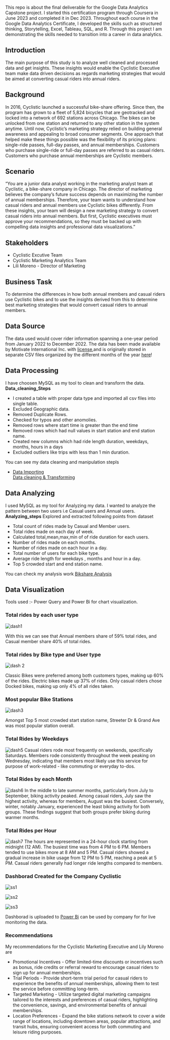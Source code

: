 This repo is about  the final deliverable for the Google Data Analytics Capstone project. I started this certification program through Coursera in June 2023 and completed it in Dec 2023. Throughout each course in the Google Data Analytics Certificate, I developed the skills such as structured thinking, Storytelling, Excel, Tableau, SQL, and R. Through this project I am demonstrating the skills needed to transition into a career in data analytics.
<h2><strong>Introduction</strong></h2>
The main purpose of this study is to analyze well cleaned and processed data and get insights. These insights would enable the Cyclistic Executive team make data driven decisions as regards marketing strategies that would be aimed at converting casual riders into annual riders.
<h2><strong>Background</strong></h2>
In 2016, Cyclistic launched a successful bike-share offering. Since then, the program has grown to a fleet of 5,824 bicycles that are geotracked and locked into a network of 692 stations across Chicago. The bikes can be unlocked from one station and returned to any other station in the system anytime. Until now, Cyclistic’s marketing strategy relied on building general awareness and appealing to broad consumer segments. One approach that helped make these things possible was the flexibility of its pricing plans: single-ride passes, full-day passes, and annual memberships. Customers who purchase single-ride or full-day passes are referred to as casual riders. Customers who purchase annual memberships are Cyclistic members.
<h2><strong>Scenario</strong></h2>
“You are a junior data analyst working in the marketing analyst team at Cyclistic, a bike-share company in Chicago. The director of marketing believes the company’s future success depends on maximizing the number of annual memberships. Therefore, your team wants to understand how casual riders and annual members use Cyclistic bikes differently. From these insights, your team will design a new marketing strategy to convert casual riders into annual members. But first, Cyclistic executives must approve your recommendations, so they must be backed up with compelling data insights and professional data visualizations.”
<h2><strong>Stakeholders</strong></h2>
<ul>
  <li>Cyclistic Excutive Team</li>
  <li>Cyclistic Marketing Analytics Team</li>
  <li>Lili Moreno - Director of Marketing</li>
</ul>
<h2><strong>Business Task</strong></h2>
To determine the differences in how both annual members and casual riders use Cyclistic bikes and to use the insights derived from this to determine best marketing strategies that would convert casual riders to annual members.
<h2><Strong>Data Source</Strong></h2>
The data used would cover rider information spanning a one-year period from January 2022 to December 2022.
The data has been made available by Motivate International Inc. with <a href="https://divvybikes.com/data-license-agreement">license</a>,and is originally stored in separate CSV files organized by the different months of the year <a href="https://divvy-tripdata.s3.amazonaws.com/index.html">here</a>!
<h2><strong> Data Processing</strong></h2>
I have choosen MySQL as my tool to clean and transform the data.
<strong>Data_cleaning_Steps</strong>
<ul>
  <li>I created a table with proper data type and imported all csv files into single table.</li>
  <li>Excluded Geographic data.</li>
  <li>Removed Duplicate Rows.</li>
  <li>Checked for typos and other anomolies.</li>
  <li>Removed rows where start time is greater than the end time</li>
  <li>Removed rows which had null values in start station and end station name.</li>
  <li>Created new columns which had ride length duration, weekdays, months, hours in a days </li>
  <li>Excluded outliers like trips with less than 1 min duration.</li>
</ul>
You can see my data cleaning and manipulation stepls
<ul>
  <li><a href="https://github.com/Kashish0612/Google-Case-Study-Cyclistic-Bikeshare-Analysis/blob/main/Data%20Importing.sql">Data Importing</a></li>
  <a href="https://github.com/Kashish0612/Google-Case-Study-Cyclistic-Bikeshare-Analysis/blob/main/Data%20cleaning%20%26%20Transforimng.sql">Data cleaning & Transforming</a>
</ul>
<h2><strong>Data Analyzing</strong></h2>
I used MySQL as my tool for Analyzing my data. I wanted to analyze the pattern between two users i.e Casual users and Annual users.
<strong>Analyzing_steps</strong>
Explored and extracted following points from dataset
<ul>
  <li>Total count of rides made by Casual and Member users.</li>
  <li>Total rides made on each day of week.</li>
  <li>Calculated total,mean,max,min of of ride duration for each users.</li>
  <li>Number of rides made on each months.</li>
  <li>Number of rides made on each hour in a day.</li>
  <li>Total number of users for each bike type. </li>
  <li>Average ride length for weekdays , months and hour in a day.</li>
  <li>Top 5 crowded start and end station name.</li>
</ul>
You can check my analysis work <a href="https://github.com/Kashish0612/Google-Case-Study-Cyclistic-Bikeshare-Analysis/blob/main/bikeshare_analysis.sql">Bikshare Analysis</a>
<h2><strong>Data Visualization</strong></h2>
Tools used :- Power Query and Power Bi for chart visualization.
<h3><strong>Total rides by each user type</strong></h3>

![dash1](https://github.com/Kashish0612/Google-Case-Study-Cyclistic-Bikeshare-Analysis/assets/134590814/6178b6c8-7ecd-4550-a254-529a2c2a7341)

With this we can see that Annual members share of 59% total rides, and Casual member share 40% of total rides.
<h3><strong>Total rides by Bike type and User type</strong></h3>

![dash 2](https://github.com/Kashish0612/Google-Case-Study-Cyclistic-Bikeshare-Analysis/assets/134590814/47f3c256-db52-448a-b5ce-457bef08f867)

Classic Bikes were preferred among both customers types, making up 60% of the rides. Electric bikes made up 37% of rides. Only casual riders chose Docked bikes, making up only 4% of all rides taken. 
<h3><strong>Most popular Bike Stations</strong></h3>

![dash3](https://github.com/Kashish0612/Google-Case-Study-Cyclistic-Bikeshare-Analysis/assets/134590814/2d15593c-b38b-40f1-b3b7-1c8b9c874e39)

Amongst Top 5 most crowded start station name, Streeter Dr & Grand Ave was most popular station overall.
<h3><strong>Total Rides by Weekdays</strong></h3>

![dash5](https://github.com/Kashish0612/Google-Case-Study-Cyclistic-Bikeshare-Analysis/assets/134590814/ef9dd63f-a81c-4b1f-a344-e2afe6f16a78)
Casual riders rode most frequently on weekends, specifically Saturdays. Members rode consistently throughout the week peaking on Wednesday, indicating that members most likely use this service for purpose of work-related - like commuting or everyday to-dos. 
<h3><strong>Total Rides by each Month</strong></h3>

![dash6](https://github.com/Kashish0612/Google-Case-Study-Cyclistic-Bikeshare-Analysis/assets/134590814/028f6783-e212-433c-9f68-ff2ca3f28b15)
In the middle to late summer months, particularly from July to September, biking activity peaked. Among casual riders, July saw the highest activity, whereas for members, August was the busiest. Conversely, winter, notably January, experienced the least biking activity for both groups. These findings suggest that both groups prefer biking during warmer months.
<h3><strong>Total Rides per Hour</strong></h3>

![dash7](https://github.com/Kashish0612/Google-Case-Study-Cyclistic-Bikeshare-Analysis/assets/134590814/fa81842a-550e-4e16-9ada-5a1456d45633)
The hours are represented in a 24-hour clock starting from midnight (12 AM). The busiest time was from 4 PM to 6 PM. Members tended to use bikes more at 8 AM and 5 PM. Casual riders showed a gradual increase in bike usage from 12 PM to 5 PM, reaching a peak at 5 PM. Casual riders generally had longer ride lengths compared to members. 
<h3><strong>Dashborad Created for the Company Cyclistic</strong></h3>

![ss1](https://github.com/Kashish0612/Google-Case-Study-Cyclistic-Bikeshare-Analysis/assets/134590814/291a2229-3975-4710-9505-25770a4f2583)


![ss2](https://github.com/Kashish0612/Google-Case-Study-Cyclistic-Bikeshare-Analysis/assets/134590814/25838df4-23c8-4fdc-8b09-4cece3b8e3fe)


![ss3](https://github.com/Kashish0612/Google-Case-Study-Cyclistic-Bikeshare-Analysis/assets/134590814/10fb68c7-b5e7-49c9-9947-ce6215fc9d8c)

Dashborad is uploaded to <a href="https://app.powerbi.com/links/6GzopzQsJw?ctid=9d71812b-a76c-451c-ab94-9d5d3383258e&pbi_source=linkShare&bookmarkGuid=61baa16f-bd01-4574-86ee-426fe79b2865">Power Bi</a> can be used by company for for live monitoring the data.
<h3><strong>Recommendations</strong></h3>
<p>My recommendations for the Cyclistic Marketing Executive and Lily Moreno are <br></p>
<ul>
  <li>Promotional Incentives - Offer limited-time discounts or incentives such as bonus, ride credits or referral reward to encourage casual riders to sign up for annual memberships.</li>
  <li>Trial Periods - Provide short-term trial period for casual riders to experience the benefits of annual memberships, allowing them to test the service before committing long-term.</li>
  <li>Targeted Marketing - Utilize targeted digital marketing campaigns tailored to the interests and preferences of casual riders, highlighting the convenience, savings, and environmental benefits of annual memberships.</li>
  <li> Location Preferences - Expand the bike stations network to cover a wide range of locations, including downtown areas, popular attractions, and transit hubs, ensuring convenient access for both commuting and leisure riding purposes.</li>
</ul>






